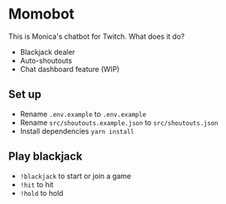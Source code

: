 # Momobot

This is Monica's chatbot for Twitch. What does it do?

- Blackjack dealer
- Auto-shoutouts 
- Chat dashboard feature (WIP)

## Set up

- Rename `.env.example` to `.env.example`
- Rename `src/shoutouts.example.json` to `src/shoutouts.json`
- Install dependencies `yarn install`

## Play blackjack

- `!blackjack` to start or join a game
- `!hit` to hit
- `!hold` to hold
